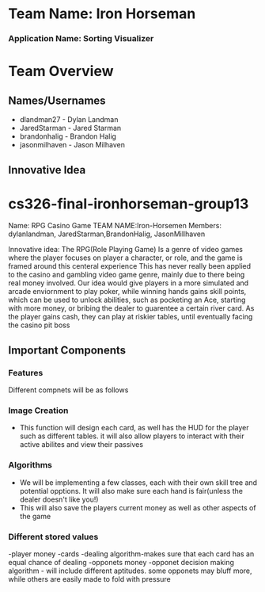 # Team Name: Iron Horseman
### Application Name: Sorting Visualizer


# Team Overview

## Names/Usernames
- dlandman27 - Dylan Landman
- JaredStarman - Jared Starman
- brandonhalig - Brandon Halig
- jasonmilhaven - Jason Milhaven

## Innovative Idea

# cs326-final-ironhorseman-group13
Name: RPG Casino Game
TEAM NAME:Iron-Horsemen
Members: dylanlandman, JaredStarman,BrandonHalig, JasonMillhaven

Innovative idea: The RPG(Role Playing Game) Is a genre of video games where the player focuses on player a character, or role, and the game is framed around this centeral experience This has never really been applied to the casino and gambling video game genre, mainly due to there being real money involved. Our idea would give players in a more simulated and arcade enviornment to play poker, while winning hands gains skill points, which can be used to unlock abilities, such as pocketing an Ace, starting with more money, or bribing the dealer to guarentee a certain river card. As the player gains cash, they can play at riskier tables, until eventually facing the casino pit boss

## Important Components
### Features
Different compnets will be as follows

### Image Creation
- This function will design each card, as well has the HUD for the player such as different tables. it will also allow players to interact with their active abilites and view their passives

### Algorithms
- We will be implementing a few classes, each with their own skill tree and potential opptions. It will also make sure each hand is fair(unless the dealer doesn't like you!)
- This will also save the players current money as well as other aspects of the game

### Different stored values
-player money
-cards
-dealing algorithm-makes sure that each card has an equal chance of dealing
-opponets money
-opponet decision making algorithm - will include different aptitudes. some opponets may bluff more, while others are easily made to fold with pressure
